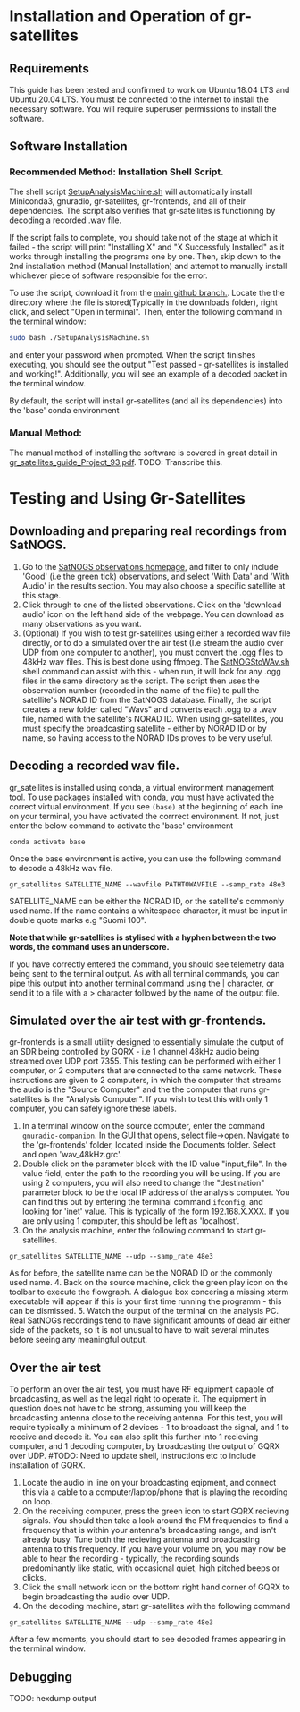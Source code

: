 # Installation and Operation of gr-satellites

## Requirements
This guide has been tested and confirmed to work on Ubuntu 18.04 LTS and Ubuntu 20.04 LTS. You must be connected to the internet to install the necessary software. You will require superuser permissions to install the software.


## Software Installation

### Recommended Method: Installation Shell Script.

The shell script [SetupAnalysisMachine.sh](https://github.com/LSilverwood/UoAGroundstation/blob/main/SetupAnalysisMachine.sh) will automatically install Miniconda3, gnuradio, gr-satellites, gr-frontends, and all of their dependencies. The script also verifies that gr-satellites is functioning by decoding a recorded .wav file.

If the script fails to complete, you should take not of the stage at which it failed - the script will print "Installing X" and "X Successfuly Installed" as it works through installing the programs one by one. Then, skip down to the 2nd installation method (Manual Installation) and attempt to manually install whichever piece of software responsible for the error.

To use the script, download it from the [main github branch.](https://raw.githubusercontent.com/LSilverwood/UoAGroundstation/main/SetupAnalysisMachine.sh). Locate the the directory where the file is stored(Typically in the downloads folder), right click, and select "Open in terminal".
Then, enter the following command in the terminal window:
```bash
sudo bash ./SetupAnalysisMachine.sh
```
and enter your password when prompted. When the script finishes executing, you should see the output "Test passed - gr-satellites is installed and working!". Additionally, you will see an example of a decoded packet in the terminal window. 


By default, the script will install gr-satellites (and all its dependencies) into the 'base' conda environment
### Manual Method: 

The manual method of installing the software is covered in great detail in [gr_satellites_guide_Project_93.pdf](https://github.com/LSilverwood/UoAGroundstation/blob/main/gr_satellites_guide_Project_93.pdf). TODO: Transcribe this.

# Testing and Using Gr-Satellites

## Downloading and preparing real recordings from SatNOGS.

1. Go to the [SatNOGS observations homepage](https://network.satnogs.org/observations/), and filter to only include 'Good' (i.e the green tick) observations, and select 'With Data' and 'With Audio' in the results section. You may also choose a specific satellite at this stage. 
2. Click through to one of the listed observations. Click on the 'download audio' icon on the left hand side of the webpage. You can download as many observations as you want.
3. (Optional) If you wish to test gr-satellites using either a recorded wav file directly, or to do a simulated over the air test (I.e stream the audio over UDP from one computer to another), you must convert the .ogg files to 48kHz wav files. This is best done using ffmpeg. The [SatNOGStoWAv.sh](https://github.com/LSilverwood/UoAGroundstation/blob/main/SatNOGStoWav.sh) shell command can assist with this - when run, it will look for any .ogg files in the same directory as the script. The script then uses the observation number (recorded in the name of the file) to pull the satellite's NORAD ID from the SatNOGS database. Finally, the script creates a new folder called "Wavs" and converts each .ogg to a .wav file, named with the satellite's NORAD ID. When using gr-satellites, you must specify the broadcasting satellite - either by NORAD ID or by name, so having access to the NORAD IDs proves to be very useful.

## Decoding a recorded wav file.

gr_satellites is installed using conda, a virtual environment management tool. To use packages installed with conda, you must have activated the correct virtual environment. If you see `(base)` at the beginning of each line on your terminal, you have activated the corrrect environment. If not, just enter the below command to activate the 'base' environment

```shell
conda activate base
```
Once the base environment is active, you can use the following command to decode a 48kHz wav file. 

```shell
gr_satellites SATELLITE_NAME --wavfile PATHTOWAVFILE --samp_rate 48e3
```
SATELLITE_NAME can be either the NORAD ID, or the satellite's commonly used name. If the name contains a whitespace character, it must be input in double quote marks e.g "Suomi 100". 

**Note that while gr-satellites is stylised with a hyphen between the two words, the command uses an underscore.**

If you have correctly entered the command, you should see telemetry data being sent to the terminal output. As with all terminal commands, you can pipe this output into another terminal command using the | character, or send it to a file with a > character followed by the name of the output file.

## Simulated over the air test with gr-frontends.

gr-frontends is a small utility designed to essentially simulate the output of an SDR being controlled by GQRX - i.e 1 channel 48kHz audio being streamed over UDP port 7355. This testing can be performed with either 1 computer, or 2 computers that are connected to the same network. These instructions are given to 2 computers, in which the computer that streams the audio is the "Source Computer" and the the computer that runs gr-satellites is the "Analysis Computer". If you wish to test this with only 1 computer, you can safely ignore these labels.

1. In a terminal window on the source computer, enter the command `gnuradio-companion`. In the GUI that opens, select file->open. Navigate to the 'gr-frontends' folder, located inside the Documents folder. Select and open 'wav_48kHz.grc'.
2. Double click on the parameter block with the ID value "input_file". In the value field, enter the path to the recording you will be using. If you are using 2 computers, you will also need to change the "destination" parameter block to be the local IP address of the analysis computer. You can find this out by entering the terminal command `ifconfig`, and looking for 'inet' value. This is typically of the form 192.168.X.XXX. If you are only using 1 computer, this should be left as 'localhost'.
3. On the analysis machine, enter the following command to start gr-satellites.
```shell
gr_satellites SATELLITE_NAME --udp --samp_rate 48e3
```
As for before, the satellite name can be the NORAD ID or the commonly used name. 
4. Back on the source machine, click the green play icon on the toolbar to execute the flowgraph. A dialogue box concering a missing xterm executable will appear if this is your first time running the programm - this can be dismissed.
5. Watch the output of the terminal on the analysis PC. Real SatNOGs recordings tend to have significant amounts of dead air either side of the packets, so it is not unusual to have to wait several minutes before seeing any meaningful output.

## Over the air test

To perform an over the air test, you must have RF equipment capable of broadcasting, as well as the legal right to operate it. The equipment in question does not have to be strong, assuming you will keep the broadcasting antenna close to the receiving antenna. For this test, you will require typically a minimum of 2 devices - 1 to broadcast the signal, and 1 to receive and decode it. You can also split this further into 1 recieving computer, and 1 decoding computer, by broadcasting the output of GQRX over UDP.
#TODO: Need to update shell, instructions etc to include installation of GQRX.
1. Locate the audio in line on your broadcasting eqipment, and connect this via a cable to a computer/laptop/phone that is playing the recording on loop. 
2. On the receiving computer, press the green icon to start GQRX recieving signals. You should then take a look around the FM frequencies to find a frequency that is within your antenna's broadcasting range, and isn't already busy. Tune both the recieving antenna and broadcasting antenna to this frequency. If you have your volume on, you may now be able to hear the recording - typically, the recording sounds predominantly like static, with occasional quiet, high pitched beeps or clicks.
3. Click the small network icon on the bottom right hand corner of GQRX to begin broadcasting the audio over UDP.
4. On the decoding machine, start gr-satellites with the following command
```shell
gr_satellites SATELLITE_NAME --udp --samp_rate 48e3
```
After a few moments, you should start to see decoded frames appearing in the terminal window.

## Debugging
TODO: hexdump output



